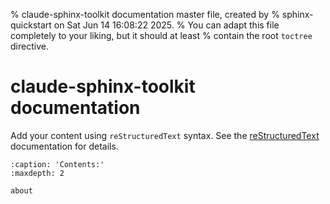 % claude-sphinx-toolkit documentation master file, created by
% sphinx-quickstart on Sat Jun 14 16:08:22 2025.
% You can adapt this file completely to your liking, but it should at least
% contain the root `toctree` directive.

# claude-sphinx-toolkit documentation

Add your content using `reStructuredText` syntax. See the
[reStructuredText](https://www.sphinx-doc.org/en/master/usage/restructuredtext/index.html)
documentation for details.

```{toctree}
:caption: 'Contents:'
:maxdepth: 2

about
```
